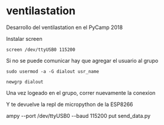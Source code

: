 # ventilastation

Desarrollo del ventilastation en el PyCamp 2018


Instalar screen

```
screen /dev/ttyUSB0 115200
```


Si no se puede comunicar hay que agregar el usuario al grupo


```
sudo usermod -a -G dialout usr_name

newgrp dialout
```

Una vez logeado en el grupo, correr nuevamente la conexion

Y te devuelve la repl de micropython de la ESP8266

ampy --port /dev/ttyUSB0 --baud 115200 put send_data.py 
